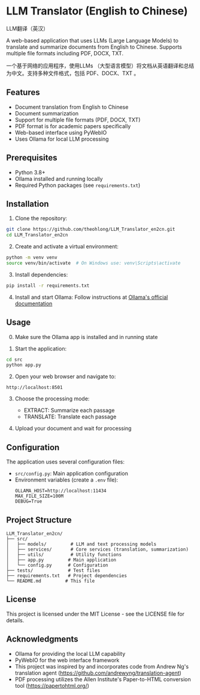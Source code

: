 # LLM Translator (English to Chinese)

LLM翻译（英汉）

A web-based application that uses LLMs (Large Language Models) to translate and summarize documents from English to Chinese. Supports multiple file formats including PDF, DOCX, TXT.

一个基于网络的应用程序，使用LLMs （大型语言模型）将文档从英语翻译和总结为中文。支持多种文件格式，包括 PDF、DOCX、TXT 。

## Features

- Document translation from English to Chinese
- Document summarization
- Support for multiple file formats (PDF, DOCX, TXT)
- PDF format is for academic papers specifically 
- Web-based interface using PyWebIO
- Uses Ollama for local LLM processing

## Prerequisites

- Python 3.8+
- Ollama installed and running locally
- Required Python packages (see `requirements.txt`)

## Installation

1. Clone the repository:
```bash
git clone https://github.com/theohlong/LLM_Translator_en2cn.git
cd LLM_Translator_en2cn
```

2. Create and activate a virtual environment:
```bash
python -m venv venv
source venv/bin/activate  # On Windows use: venv\Scripts\activate
```

3. Install dependencies:
```bash
pip install -r requirements.txt
```

4. Install and start Ollama:
Follow instructions at [Ollama's official documentation](https://github.com/ollama/ollama)

## Usage
0. Make sure the Ollama app is installed and in running state

1. Start the application:
```bash
cd src
python app.py
```

2. Open your web browser and navigate to:
```
http://localhost:8501
```

3. Choose the processing mode:
   - EXTRACT: Summarize each passage
   - TRANSLATE: Translate each passage

4. Upload your document and wait for processing

## Configuration

The application uses several configuration files:

- `src/config.py`: Main application configuration
- Environment variables (create a `.env` file):
  ```
  OLLAMA_HOST=http://localhost:11434
  MAX_FILE_SIZE=100M
  DEBUG=True
  ```

## Project Structure

```
LLM_Translator_en2cn/
├── src/
│   ├── models/         # LLM and text processing models
│   ├── services/       # Core services (translation, summarization)
│   ├── utils/          # Utility functions
│   ├── app.py         # Main application
│   └── config.py      # Configuration
├── tests/             # Test files
├── requirements.txt   # Project dependencies
└── README.md         # This file
```

## License

This project is licensed under the MIT License - see the LICENSE file for details.

## Acknowledgments

- Ollama for providing the local LLM capability
- PyWebIO for the web interface framework
- This project was inspired by and incorporates code from Andrew Ng's translation agent (https://github.com/andrewyng/translation-agent)
- PDF processing utilizes the Allen Institute's Paper-to-HTML conversion tool (https://papertohtml.org/)
